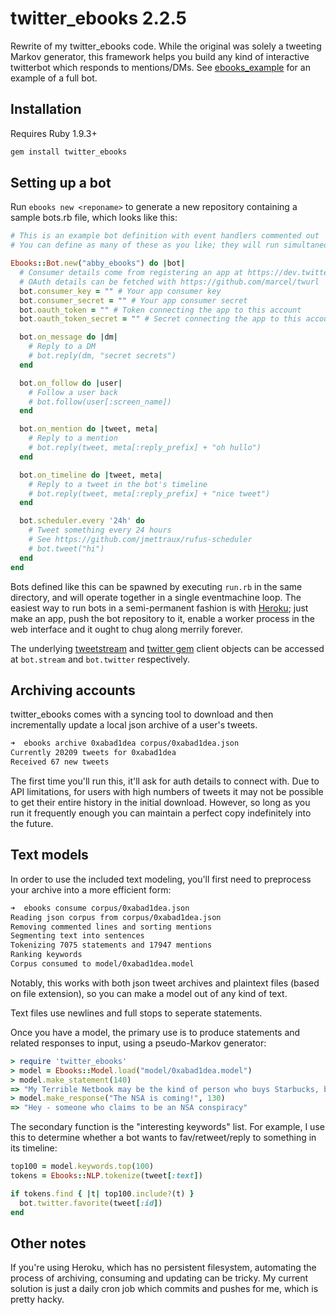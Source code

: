 # twitter\_ebooks 2.2.5

Rewrite of my twitter\_ebooks code. While the original was solely a tweeting Markov generator, this framework helps you build any kind of interactive twitterbot which responds to mentions/DMs. See [ebooks\_example](https://github.com/mispy/twitter_ebooks) for an example of a full bot.

## Installation

Requires Ruby 1.9.3+

```bash
gem install twitter_ebooks
```

## Setting up a bot

Run `ebooks new <reponame>` to generate a new repository containing a sample bots.rb file, which looks like this:

``` ruby
# This is an example bot definition with event handlers commented out
# You can define as many of these as you like; they will run simultaneously

Ebooks::Bot.new("abby_ebooks") do |bot|
  # Consumer details come from registering an app at https://dev.twitter.com/
  # OAuth details can be fetched with https://github.com/marcel/twurl
  bot.consumer_key = "" # Your app consumer key
  bot.consumer_secret = "" # Your app consumer secret
  bot.oauth_token = "" # Token connecting the app to this account
  bot.oauth_token_secret = "" # Secret connecting the app to this account

  bot.on_message do |dm|
    # Reply to a DM
    # bot.reply(dm, "secret secrets")
  end

  bot.on_follow do |user|
    # Follow a user back
    # bot.follow(user[:screen_name])
  end

  bot.on_mention do |tweet, meta|
    # Reply to a mention
    # bot.reply(tweet, meta[:reply_prefix] + "oh hullo")
  end

  bot.on_timeline do |tweet, meta|
    # Reply to a tweet in the bot's timeline
    # bot.reply(tweet, meta[:reply_prefix] + "nice tweet")
  end

  bot.scheduler.every '24h' do
    # Tweet something every 24 hours
    # See https://github.com/jmettraux/rufus-scheduler
    # bot.tweet("hi")
  end
end
```

Bots defined like this can be spawned by executing `run.rb` in the same directory, and will operate together in a single eventmachine loop. The easiest way to run bots in a semi-permanent fashion is with [Heroku](https://www.heroku.com); just make an app, push the bot repository to it, enable a worker process in the web interface and it ought to chug along merrily forever.

The underlying [tweetstream](https://github.com/tweetstream/tweetstream) and [twitter gem](https://github.com/sferik/twitter) client objects can be accessed at `bot.stream` and `bot.twitter` respectively.

## Archiving accounts

twitter\_ebooks comes with a syncing tool to download and then incrementally update a local json archive of a user's tweets.

``` zsh
➜  ebooks archive 0xabad1dea corpus/0xabad1dea.json
Currently 20209 tweets for 0xabad1dea
Received 67 new tweets
```

The first time you'll run this, it'll ask for auth details to connect with. Due to API limitations, for users with high numbers of tweets it may not be possible to get their entire history in the initial download. However, so long as you run it frequently enough you can maintain a perfect copy indefinitely into the future.

## Text models

In order to use the included text modeling, you'll first need to preprocess your archive into a more efficient form:

``` zsh
➜  ebooks consume corpus/0xabad1dea.json
Reading json corpus from corpus/0xabad1dea.json
Removing commented lines and sorting mentions
Segmenting text into sentences
Tokenizing 7075 statements and 17947 mentions
Ranking keywords
Corpus consumed to model/0xabad1dea.model
```

Notably, this works with both json tweet archives and plaintext files (based on file extension), so you can make a model out of any kind of text.

Text files use newlines and full stops to seperate statements.

Once you have a model, the primary use is to produce statements and related responses to input, using a pseudo-Markov generator:

``` ruby
> require 'twitter_ebooks'
> model = Ebooks::Model.load("model/0xabad1dea.model")
> model.make_statement(140)
=> "My Terrible Netbook may be the kind of person who buys Starbucks, but this Rackspace vuln is pretty straight up a backdoor"
> model.make_response("The NSA is coming!", 130)
=> "Hey - someone who claims to be an NSA conspiracy"
```

The secondary function is the "interesting keywords" list. For example, I use this to determine whether a bot wants to fav/retweet/reply to something in its timeline:

``` ruby
top100 = model.keywords.top(100)
tokens = Ebooks::NLP.tokenize(tweet[:text])

if tokens.find { |t| top100.include?(t) }
  bot.twitter.favorite(tweet[:id])
end
```

## Other notes

If you're using Heroku, which has no persistent filesystem, automating the process of archiving, consuming and updating can be tricky. My current solution is just a daily cron job which commits and pushes for me, which is pretty hacky.
